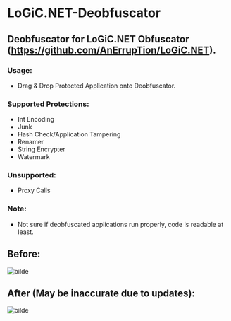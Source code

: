 # LoGiC.NET-Deobfuscator
## Deobfuscator for LoGiC.NET Obfuscator (https://github.com/AnErrupTion/LoGiC.NET).

### Usage:
- Drag & Drop Protected Application onto Deobfuscator.

### Supported Protections:
- Int Encoding
- Junk
- Hash Check/Application Tampering
- Renamer
- String Encrypter
- Watermark

### Unsupported:
- Proxy Calls

### Note:
- Not sure if deobfuscated applications run properly, code is readable at least.

## Before:
![bilde](https://user-images.githubusercontent.com/60292167/120045361-1c324b80-c010-11eb-8a39-f34e6559568f.png)

## After (May be inaccurate due to updates):
![bilde](https://user-images.githubusercontent.com/60292167/120045377-27857700-c010-11eb-92d7-aa2b3569cd7e.png)
